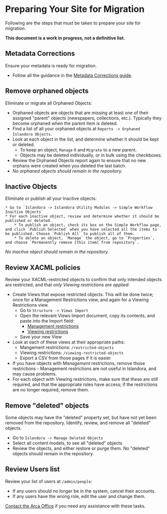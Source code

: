 # Preparing Your Site for Migration

Following are the steps that must be taken to prepare your site for migration.

**This document is a work in progress, not a definitive list.**

## Metadata Corrections

Ensure your metadata is ready for migration.

  * Follow all the guidance in the [Metadata Corrections guide](/arca-docs/migration/migration-tasks/metadata-corrections/).

## Remove orphaned objects

Eliminate or migrate all Orphaned Objects:

  * Orphaned objects are objects that are missing at least one of their assigned "parent" objects (newspapers, collections, etc.). Typically they become orphaned when the parent item is deleted.
  * Find a list of all your orphaned objects at `Reports -> Orphaned Islandora Objects`.
  * Look at each object in the list, and determine whether it should be kept or deleted.
      * To keep an object, `Manage` it and `Migrate` to a new parent.
      * Objects may be deleted individually, or in bulk using the checkboxes.
  * Review the Orphaned Objects report again to ensure that no new orphans were created when you deleted the last batch.
  * *No orphaned objects should remain in the repository.*

## Inactive Objects

Eliminate or publish all your Inactive objects:

    * Go to `Islandora -> Islandora Utility Modules -> Simple Workflow Inactive Objects`
    * For each inactive object, review and determine whether it should be published or deleted.
        * To publish an object, check its box on the Simple Workflow page, and click `Publish Selected` when you have selected all the items to be published. Choose `Publish All` to publish all of them.
        * To delete an object, `Manage` the object, go to `Properties`, and choose `Permanently remove [this item] from repository`.
*No inactive object should remain in the repository.*

## Review XACML policies

Review your XACML-restricted objects to confirm that only intended objects are restricted, and that *only Viewing restrictions are applied*:

  * Create Views that expose restricted objects. This will be done twice; once for a Management Restrictions view, and again for a Viewing Restrictions view.
      * Go to `Structure -> Views Import`
      * Open the relevant Views Import document, copy its contents, and paste into the Import field:
          * [Management restrictions](/arca-docs/assets/management_restrictions_import.txt)
          * [Viewing restrictions](/arca-docs/assets/viewing_restrictions_import.txt)
      * Save your new View
  * Look at each of these views at their appropriate paths:
      * Mangement restrictions: `/restricted-objects`
      * Viewing restrictions: `/viewing-restricted-objects`
      * Export a CSV from those pages if it is easier
  * If you have objects with *Management* restrictions, remove those restrictions - Management restrictions are not useful in Islandora, and may cause problems.
  * For each object with Viewing restrictions, make sure that these are still required, and that the appropriate roles have access; if the restrictions are no longer required, remove them.

## Remove "deleted" objects

Some objects may have the "deleted" property set, but have not yet been removed from the repository. Identify, review, and remove all "deleted" objects.

  * Go to `Islandora -> Manage Deleted Objects`
  * Select all content models, to see all "deleted" objects
  * Review the objects, and either restore or purge them. No "deleted" objects should remain in the repository.

## Review Users list

Review your list of users at `/admin/people`:

  * If any users should no longer be in the system, cancel their accounts.
  * If any users have the wrong role, edit the user and change them.
  
    
[Contact the Arca Office](mailto:arcaoffice@bceln.ca) if you need any assistance with these tasks.
